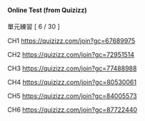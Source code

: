 #### **Online Test (from Quizizz)**

單元練習 [ 6 / 30 ]

CH1 https://quizizz.com/join?gc=67689975

CH2 https://quizizz.com/join?gc=72951514

CH3 https://quizizz.com/join?gc=77488988

CH4 https://quizizz.com/join?gc=80530061

CH5 https://quizizz.com/join?gc=84005573

CH6 https://quizizz.com/join?gc=87722440
